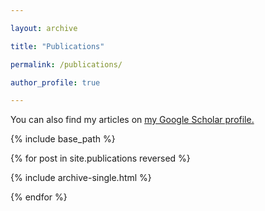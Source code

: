 ```yaml
---

layout: archive

title: "Publications"

permalink: /publications/

author_profile: true

---
```


You can also find my articles on <u><a href="http://scholar.google.com/yourgooglescholarprofile">my Google Scholar profile</a>.</u>



{% include base_path %}

{% for post in site.publications reversed %}

  {% include archive-single.html %}

{% endfor %}